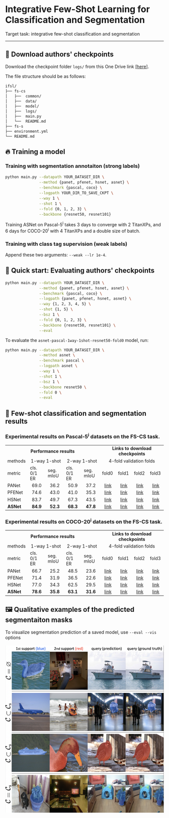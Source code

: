 # Integrative Few-Shot Learning for Classification and Segmentation
Target task: integrative few-shot classification and segmentation

<hr>


## :deciduous_tree: Download authors' checkpoints
Download the checkpoint folder `logs/` from this One Drive link [[here]](https://postechackr-my.sharepoint.com/:f:/g/personal/kjdr86_postech_ac_kr/El0fikDWJmBLqdJTqGvxurcBecvl8_dUdVqY6P0Xo__iiA?e=JCkqoM).

The file structure should be as follows:


    ifsl/
    ├── fs-cs
    │   ├──  common/
    │   ├──  data/
    │   ├──  model/
    │   ├──  logs/
    │   ├──  main.py
    │   └──  README.md
    ├── fs-s
    ├── environment.yml
    └── README.md


## :fire: Training a model
### Training with segmentation annotaiton (strong labels)
```bash
python main.py --datapath YOUR_DATASET_DIR \
               --method {panet, pfenet, hsnet, asnet} \
               --benchmark {pascal, coco} \
               --logpath YOUR_DIR_TO_SAVE_CKPT \
               --way 1 \
               --shot 1 \
               --fold {0, 1, 2, 3} \
               --backbone {resnet50, resnet101}
```
Training ASNet on Pascal-5<sup>i</sup> takes 3 days to converge with 2 TitanXPs, and 6 days for COCO-20<sup>i</sup> with 4 TitanXPs and a double size of batch.

### Training with class tag supervision (weak labels)
Append these two arguments: `--weak --lr 1e-4`.


## :pushpin: Quick start: Evaluating authors' checkpoints

```bash
python main.py --datapath YOUR_DATASET_DIR \
               --method {panet, pfenet, hsnet, asnet} \
               --benchmark {pascal, coco} \
               --logpath {panet, pfenet, hsnet, asnet} \
               --way {1, 2, 3, 4, 5} \
               --shot {1, 5} \
               --bsz 1 \
               --fold {0, 1, 2, 3} \
               --backbone {resnet50, resnet101} \
               --eval
```

To evaluate the `asnet-pascal-1way-1shot-resnet50-fold0` model, run:
```bash
python main.py --datapath YOUR_DATASET_DIR \
               --method asnet \
               --benchmark pascal \
               --logpath asnet \
               --way 1 \
               --shot 1 \
               --bsz 1 \
               --backbone resnet50 \
               --fold 0 \
               --eval
```


## :art: Few-shot classification and segmentation results
### Experimental results on Pascal-5<sup>i</sup> datasets on the FS-CS task.

<table>
  <tr>
    <td colspan="5" align="center"><strong>Performance results</strong></td>
    <td colspan="4" align="center"><strong>Links to download checkpoints</strong></td>
  </tr>
  <tr>
    <td>methods</td>
    <td colspan="2" align="center">1-way 1-shot</td>
    <td colspan="2" align="center">2-way 1-shot</td>
    <td colspan="4" align="center">4-fold validation folds</td>
  </tr>
  <tr>
    <td>metric</td>
    <td>cls. 0/1 ER</td>
    <td>seg. mIoU</td>
    <td>cls. 0/1 ER</td>
    <td>seg. mIoU</td>
    <td>fold0</td>
    <td>fold1</td>
    <td>fold2</td>
    <td>fold3</td>
  </tr>
  <tr>
    <td>PANet</td>
    <td align="center">69.0</td>
    <td align="center">36.2</td>
    <td align="center">50.9</td>
    <td align="center">37.2</td>
    <td align="center"><a href="https://postechackr-my.sharepoint.com/:u:/g/personal/kjdr86_postech_ac_kr/ER3fBqs4iKlDhEz0C_b_NngB6bPD2SoA6jVFlfWTU2ldQw?e=bTUtKH">link</a></td>
    <td align="center"><a href="https://postechackr-my.sharepoint.com/:u:/g/personal/kjdr86_postech_ac_kr/Ee9au2cdjA5LuF_xlIGu4nQBC_PhanzXFCqXlqLUENqzdw?e=kmWctH">link</a></td>
    <td align="center"><a href="https://postechackr-my.sharepoint.com/:u:/g/personal/kjdr86_postech_ac_kr/ES5uUrTAmoRIrxk90lTjwEsBDDZ6MXOHUdCjSwGri4Svsg?e=rxYpUB">link</a></td>
    <td align="center"><a href="https://postechackr-my.sharepoint.com/:u:/g/personal/kjdr86_postech_ac_kr/EbW1KydUYF9Fup_wC9Kq43YBj_XFUrrKWCi_DPbl3D0JDQ?e=laqxhu">link</a></td>
  </tr>
  <tr>
    <td>PFENet</td>
    <td align="center">74.6</td>
    <td align="center">43.0</td>
    <td align="center">41.0</td>
    <td align="center">35.3</td>
    <td align="center"><a href="https://postechackr-my.sharepoint.com/:u:/g/personal/kjdr86_postech_ac_kr/EUygG7W6RQVDmrF2mEpuN6IBLzuz0sXhtg-sLrqaIplGOQ?e=Q1JqVZ">link</a></td>
    <td align="center"><a href="https://postechackr-my.sharepoint.com/:u:/g/personal/kjdr86_postech_ac_kr/EVlxKFB-hXBIudhibzk3RCkBAFtsTf_0oZrpQw0azueMMQ?e=9NLu78">link</a></td>
    <td align="center"><a href="https://postechackr-my.sharepoint.com/:u:/g/personal/kjdr86_postech_ac_kr/EfoC1TR6i6tOieQ8AYo67h4BnP2OFYMRQLOQ4vf1WaLjrQ?e=pIlI4p">link</a></td>
    <td align="center"><a href="https://postechackr-my.sharepoint.com/:u:/g/personal/kjdr86_postech_ac_kr/EY7iiZsz6OVHhS4_I1MoD3gBJ8GIqNEG7Tu_OyJEnwWQog?e=b2jSD0">link</a></td>
  </tr>
  <tr>
    <td>HSNet</td>
    <td align="center">83.7</td>
    <td align="center">49.7</td>
    <td align="center">67.3</td>
    <td align="center">43.5</td>
    <td align="center"><a href="https://postechackr-my.sharepoint.com/:u:/g/personal/kjdr86_postech_ac_kr/EU0G5WHy55ZKpe64xME7FYoBJTCuiCKhpvz76PksTIihGg?e=779yiQ">link</a></td>
    <td align="center"><a href="https://postechackr-my.sharepoint.com/:u:/g/personal/kjdr86_postech_ac_kr/EcSHlaVcKWVHj4a1ziH7wnsBSb5U15nKOmJ8coTttLFOSw?e=3dwejE">link</a></td>
    <td align="center"><a href="https://postechackr-my.sharepoint.com/:u:/g/personal/kjdr86_postech_ac_kr/EeBNPNfn3btOmqzYrTg_AO8Bry_5pdpMRHWd4zExL_7M8g?e=v4iKQa">link</a></td>
    <td align="center"><a href="https://postechackr-my.sharepoint.com/:u:/g/personal/kjdr86_postech_ac_kr/EbGtbcjQRIlBtUkjNnpmFlABkOyOMBEYfRhQn4vHQ4x-Yg?e=kWVyI5">link</a></td>
  </tr>
  <tr>
    <td><strong>ASNet</td>
    <td align="center"><strong>84.9</td>
    <td align="center"><strong>52.3</td>
    <td align="center"><strong>68.3</td>
    <td align="center"><strong>47.8</td>
    <td align="center"><a href="https://postechackr-my.sharepoint.com/:u:/g/personal/kjdr86_postech_ac_kr/EflCyuDUUWZDm-9us5PCRYQBg-K3Qtl1tUpP1V6u2PnAwg?e=ldQNXY">link</a></td>
    <td align="center"><a href="https://postechackr-my.sharepoint.com/:u:/g/personal/kjdr86_postech_ac_kr/EQc_JznzLOpKrXOrw_tu-uEBqdDNTTvjs1ymPwu8bQukIA?e=enpBRQ">link</a></td>
    <td align="center"><a href="https://postechackr-my.sharepoint.com/:u:/g/personal/kjdr86_postech_ac_kr/EUuz1mpwCXJDncO7_L8i-t8BzG_j8aoMUhr9W5SvN6mQpA?e=k1Hstw">link</a></td>
    <td align="center"><a href="https://postechackr-my.sharepoint.com/:u:/g/personal/kjdr86_postech_ac_kr/EbH9mzV1t_5Cu-9VcHsO8eEBr9Sl1MTWzDxkcrSAk-AS1Q?e=bHKNhD">link</a></td>
  </tr>
</table>


### Experimental results on COCO-20<sup>i</sup> datasets on the FS-CS task.

<table>
  <tr>
    <td colspan="5" align="center"><strong>Performance results</strong></td>
    <td colspan="4" align="center"><strong>Links to download checkpoints</strong></td>
  </tr>
  <tr>
    <td>methods</td>
    <td colspan="2" align="center">1-way 1-shot</td>
    <td colspan="2" align="center">2-way 1-shot</td>
    <td colspan="4" align="center">4-fold validation folds</td>
  </tr>
  <tr>
    <td>metric</td>
    <td>cls. 0/1 ER</td>
    <td>seg. mIoU</td>
    <td>cls. 0/1 ER</td>
    <td>seg. mIoU</td>
    <td>fold0</td>
    <td>fold1</td>
    <td>fold2</td>
    <td>fold3</td>
  </tr>
  <tr>
    <td>PANet</td>
    <td align="center">66.7</td>
    <td align="center">25.2</td>
    <td align="center">48.5</td>
    <td align="center">23.6</td>
    <td align="center"><a href="https://postechackr-my.sharepoint.com/:u:/g/personal/kjdr86_postech_ac_kr/EfgJWNUDI51FssJAsWLHAlUBKLGuXA6sJ0dauV7GEiyJag?e=kcEzFm">link</a></td>
    <td align="center"><a href="https://postechackr-my.sharepoint.com/:u:/g/personal/kjdr86_postech_ac_kr/EU6bl8Q_UT1AombkrlURbIgBDImFxujyEGAhjbxTYD048Q?e=Ax7kPX">link</a></td>
    <td align="center"><a href="https://postechackr-my.sharepoint.com/:u:/g/personal/kjdr86_postech_ac_kr/EdhTHAt9DXRIhJljLwnNygkBlSZh0fKTSGQQlkCrRgT4kg?e=MphqbR">link</a></td>
    <td align="center"><a href="https://postechackr-my.sharepoint.com/:u:/g/personal/kjdr86_postech_ac_kr/EdLS8_ZsNn9AoWeoOPZaUY8B9Vb4Ympc0k9gQv36te-0ig?e=A5Kbau">link</a></td>
  </tr>
  <tr>
    <td>PFENet</td>
    <td align="center">71.4</td>
    <td align="center">31.9</td>
    <td align="center">36.5</td>
    <td align="center">22.6</td>
    <td align="center"><a href="https://postechackr-my.sharepoint.com/:u:/g/personal/kjdr86_postech_ac_kr/EdH9cNuvdudBv24JBlRl-OYBS1RN2dLAuVJj-QHwxFE2CA?e=RdZXl6">link</a></td>
    <td align="center"><a href="https://postechackr-my.sharepoint.com/:u:/g/personal/kjdr86_postech_ac_kr/EUKXo-i1IydPg4IgLjiHG9IBBARah2Y0gNSk3zJcXgbwVg?e=NBazEw">link</a></td>
    <td align="center"><a href="https://postechackr-my.sharepoint.com/:u:/g/personal/kjdr86_postech_ac_kr/EaMi_nlKQvhNsPL2s-QajoYBV_Hz5otsrDbpgJrv4FlrRw?e=hDcEeq">link</a></td>
    <td align="center"><a href="https://postechackr-my.sharepoint.com/:u:/g/personal/kjdr86_postech_ac_kr/EWnc-nZHNAdCtv5QEO1psGsBdZIlvfwpBapYpVP0OP87NA?e=P3sdOS">link</a></td>
  </tr>
  <tr>
    <td>HSNet</td>
    <td align="center">77.0</td>
    <td align="center">34.3</td>
    <td align="center">62.5</td>
    <td align="center">29.5</td>
    <td align="center"><a href="https://postechackr-my.sharepoint.com/:u:/g/personal/kjdr86_postech_ac_kr/EZZQ9g0eYapGgaRsOrEif-QBPEFRpV7veRrj9GwzE2av8A?e=pdxlri">link</a></td>
    <td align="center"><a href="https://postechackr-my.sharepoint.com/:u:/g/personal/kjdr86_postech_ac_kr/ERwOpzFBJ1xMpNMbvQjps9YB4__Joo5bfOzqobqhocHvOA?e=nFZTFG">link</a></td>
    <td align="center"><a href="https://postechackr-my.sharepoint.com/:u:/g/personal/kjdr86_postech_ac_kr/Ebt5nVQOREJNptdnv4LstkABYq723EbxD5o6T98kumvV1Q?e=eQhozE">link</a></td>
    <td align="center"><a href="https://postechackr-my.sharepoint.com/:u:/g/personal/kjdr86_postech_ac_kr/EYrdn8Y0Rr1NhsPzPxmXyBUBWQEB6cUGr55hV2Sw4_qkAQ?e=izidwn">link</a></td>
  </tr>
  <tr>
    <td><strong>ASNet</td>
    <td align="center"><strong>78.6</td>
    <td align="center"><strong>35.8</td>
    <td align="center"><strong>63.1</td>
    <td align="center"><strong>31.6</td>
    <td align="center"><a href="https://postechackr-my.sharepoint.com/:u:/g/personal/kjdr86_postech_ac_kr/EZFaxVbn5oNErJpqI7NUqqIBvC6awz6PL8rzvZ26OGbi3A?e=mla59Y">link</a></td>
    <td align="center"><a href="https://postechackr-my.sharepoint.com/:u:/g/personal/kjdr86_postech_ac_kr/ERQl3U8iQyZHq8z8es1a7ZMBUB_L82MA4LYCHZnEF9Gyog?e=dVsyYe">link</a></td>
    <td align="center"><a href="https://postechackr-my.sharepoint.com/:u:/g/personal/kjdr86_postech_ac_kr/EXwVcWGBrsJGofB5ifpenIgBJDsYY2tT84A32PF-_jYCCw?e=5e3eiL">link</a></td>
    <td align="center"><a href="https://postechackr-my.sharepoint.com/:u:/g/personal/kjdr86_postech_ac_kr/EbxL8q-j4BZClr2bVw3oAtkBD50pPHoej5SadCIp3nXXBw?e=V3vHYa">link</a></td>
  </tr>
</table>

## :framed_picture: Qualitative examples of the predicted segmentaiton masks
To visualize segmentation prediction of a saved model, use `--eval --vis` options
<br> <br>
<img src="data/assets/segpred.png" alt="result" width="600"/>
